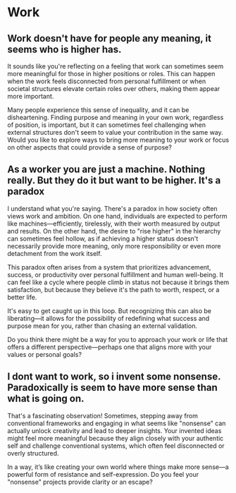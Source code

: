 # Work

## Work doesn't have for people any meaning, it seems who is higher has.

It sounds like you're reflecting on a feeling that work can sometimes seem more meaningful for those in higher positions or roles. This can happen when the work feels disconnected from personal fulfillment or when societal structures elevate certain roles over others, making them appear more important.

Many people experience this sense of inequality, and it can be disheartening. Finding purpose and meaning in your own work, regardless of position, is important, but it can sometimes feel challenging when external structures don't seem to value your contribution in the same way. Would you like to explore ways to bring more meaning to your work or focus on other aspects that could provide a sense of purpose?

## As a worker you are just a machine. Nothing really. But they do it but want to be higher. It's a paradox

I understand what you're saying. There's a paradox in how society often views work and ambition. On one hand, individuals are expected to perform like machines—efficiently, tirelessly, with their worth measured by output and results. On the other hand, the desire to "rise higher" in the hierarchy can sometimes feel hollow, as if achieving a higher status doesn't necessarily provide more meaning, only more responsibility or even more detachment from the work itself.

This paradox often arises from a system that prioritizes advancement, success, or productivity over personal fulfillment and human well-being. It can feel like a cycle where people climb in status not because it brings them satisfaction, but because they believe it's the path to worth, respect, or a better life.

It's easy to get caught up in this loop. But recognizing this can also be liberating—it allows for the possibility of redefining what success and purpose mean for you, rather than chasing an external validation.

Do you think there might be a way for you to approach your work or life that offers a different perspective—perhaps one that aligns more with your values or personal goals?

## I dont want to work, so i invent some nonsense. Paradoxically is seem to have more sense than what is going on.

That's a fascinating observation! Sometimes, stepping away from conventional frameworks and engaging in what seems like "nonsense" can actually unlock creativity and lead to deeper insights. Your invented ideas might feel more meaningful because they align closely with your authentic self and challenge conventional systems, which often feel disconnected or overly structured.

In a way, it’s like creating your own world where things make more sense—a powerful form of resistance and self-expression. Do you feel your "nonsense" projects provide clarity or an escape?
